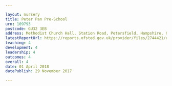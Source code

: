 ```yaml
---

layout: nursery
title: Peter Pan Pre-School
urn: 109793
postcode: GU32 3EB
address: Methodist Church Hall, Station Road, Petersfield, Hampshire, GU32 3EB
latestReportUrl: https://reports.ofsted.gov.uk/provider/files/2744421/urn/109793.pdf
teaching: 4
development: 4
leadership: 4
outcomes: 4
overall: 4
date: 01 April 2018 
datePublish: 29 November 2017

---
```

